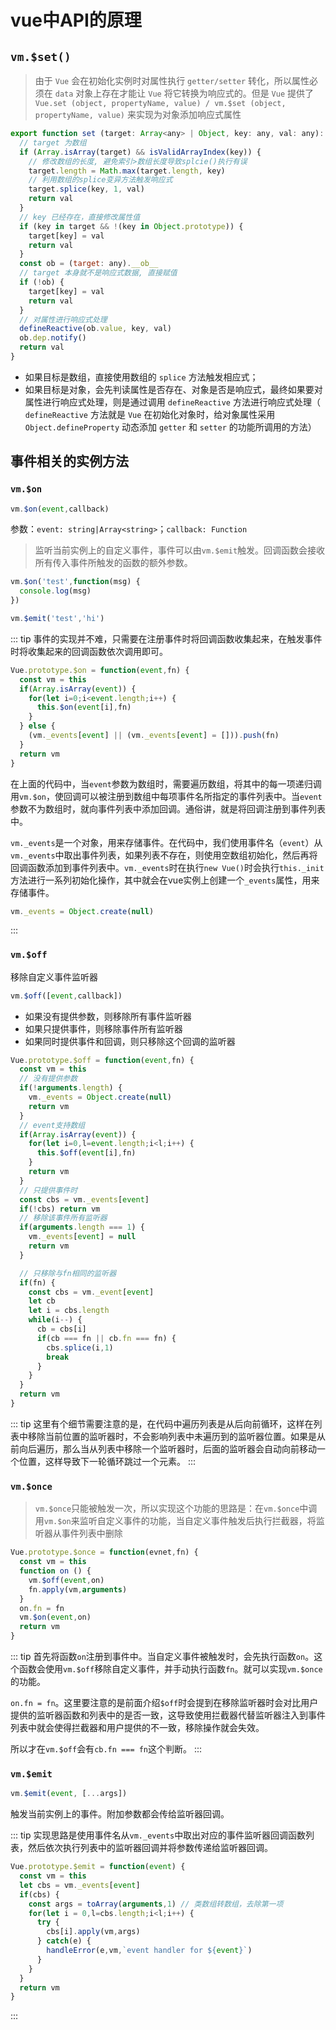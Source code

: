 # vue中API的原理
## `vm.$set()`
> 由于 `Vue` 会在初始化实例时对属性执行 `getter/setter` 转化，所以属性必须在 `data` 对象上存在才能让 `Vue` 将它转换为响应式的。但是 `Vue` 提供了 `Vue.set (object, propertyName, value) / vm.$set (object, propertyName, value)` 来实现为对象添加响应式属性

```js
export function set (target: Array<any> | Object, key: any, val: any): any {
  // target 为数组  
  if (Array.isArray(target) && isValidArrayIndex(key)) {
    // 修改数组的长度, 避免索引>数组长度导致splcie()执行有误
    target.length = Math.max(target.length, key)
    // 利用数组的splice变异方法触发响应式  
    target.splice(key, 1, val)
    return val
  }
  // key 已经存在，直接修改属性值  
  if (key in target && !(key in Object.prototype)) {
    target[key] = val
    return val
  }
  const ob = (target: any).__ob__
  // target 本身就不是响应式数据, 直接赋值
  if (!ob) {
    target[key] = val
    return val
  }
  // 对属性进行响应式处理
  defineReactive(ob.value, key, val)
  ob.dep.notify()
  return val
}
```
- 如果目标是数组，直接使用数组的 `splice` 方法触发相应式；
- 如果目标是对象，会先判读属性是否存在、对象是否是响应式，最终如果要对属性进行响应式处理，则是通过调用 `defineReactive` 方法进行响应式处理（ `defineReactive` 方法就是 `Vue` 在初始化对象时，给对象属性采用 `Object.defineProperty` 动态添加 `getter` 和 `setter` 的功能所调用的方法）

## 事件相关的实例方法
### `vm.$on`
```js
vm.$on(event,callback)
```
参数：`event: string|Array<string>`；`callback: Function`

> 监听当前实例上的自定义事件，事件可以由`vm.$emit`触发。回调函数会接收所有传入事件所触发的函数的额外参数。

```js
vm.$on('test',function(msg) {
  console.log(msg)
})

vm.$emit('test','hi')
```

::: tip
事件的实现并不难，只需要在注册事件时将回调函数收集起来，在触发事件时将收集起来的回调函数依次调用即可。

```js
Vue.prototype.$on = function(event,fn) {
  const vm = this
  if(Array.isArray(event)) {
    for(let i=0;i<event.length;i++) {
      this.$on(event[i],fn)
    }
  } else {
    (vm._events[event] || (vm._events[event] = [])).push(fn)
  }
  return vm
}
```

在上面的代码中，当`event`参数为数组时，需要遍历数组，将其中的每一项递归调用`vm.$on`，使回调可以被注册到数组中每项事件名所指定的事件列表中。当`event`参数不为数组时，就向事件列表中添加回调。通俗讲，就是将回调注册到事件列表中。

`vm._events`是一个对象，用来存储事件。在代码中，我们使用事件名（`event`）从`vm._events`中取出事件列表，如果列表不存在，则使用空数组初始化，然后再将回调函数添加到事件列表中。`vm._events`时在执行`new Vue()`时会执行`this._init`方法进行一系列初始化操作，其中就会在vue实例上创建一个`_events`属性，用来存储事件。

```js
vm._events = Object.create(null)
```
:::

### `vm.$off`
移除自定义事件监听器
```js
vm.$off([event,callback])
```
- 如果没有提供参数，则移除所有事件监听器
- 如果只提供事件，则移除事件所有监听器
- 如果同时提供事件和回调，则只移除这个回调的监听器

```js
Vue.prototype.$off = function(event,fn) {
  const vm = this
  // 没有提供参数
  if(!arguments.length) {
    vm._events = Object.create(null)
    return vm
  }
  // event支持数组
  if(Array.isArray(event)) {
    for(let i=0,l=event.length;i<l;i++) {
      this.$off(event[i],fn)
    }
    return vm
  }
  // 只提供事件时
  const cbs = vm._events[event]
  if(!cbs) return vm
  // 移除该事件所有监听器
  if(arguments.length === 1) {
    vm._events[event] = null
    return vm
  }

  // 只移除与fn相同的监听器
  if(fn) {
    const cbs = vm._event[event]
    let cb 
    let i = cbs.length
    while(i--) {
      cb = cbs[i]
      if(cb === fn || cb.fn === fn) {
        cbs.splice(i,1)
        break
      }
    }
  }
  return vm
}
```

::: tip
这里有个细节需要注意的是，在代码中遍历列表是从后向前循环，这样在列表中移除当前位置的监听器时，不会影响列表中未遍历到的监听器位置。如果是从前向后遍历，那么当从列表中移除一个监听器时，后面的监听器会自动向前移动一个位置，这样导致下一轮循环跳过一个元素。
:::

### `vm.$once`
> `vm.$once`只能被触发一次，所以实现这个功能的思路是：在`vm.$once`中调用`vm.$on`来监听自定义事件的功能，当自定义事件触发后执行拦截器，将监听器从事件列表中删除

```js
Vue.prototype.$once = function(evnet,fn) {
  const vm = this
  function on () {
    vm.$off(event,on)
    fn.apply(vm,arguments)
  }
  on.fn = fn
  vm.$on(event,on)
  return vm
}
```

::: tip
首先将函数`on`注册到事件中。当自定义事件被触发时，会先执行函数`on`。这个函数会使用`vm.$off`移除自定义事件，并手动执行函数`fn`。就可以实现`vm.$once`的功能。

`on.fn = fn`。这里要注意的是前面介绍`$off`时会提到在移除监听器时会对比用户提供的监听器函数和列表中的是否一致，这导致使用拦截器代替监听器注入到事件列表中就会使得拦截器和用户提供的不一致，移除操作就会失效。

所以才在`vm.$off`会有`cb.fn === fn`这个判断。
:::

### `vm.$emit`
```js
vm.$emit(event, [...args])
```
触发当前实例上的事件。附加参数都会传给监听器回调。

::: tip
实现思路是使用事件名从`vm._events`中取出对应的事件监听器回调函数列表，然后依次执行列表中的监听器回调并将参数传递给监听器回调。

```js
Vue.prototype.$emit = function(event) {
  const vm = this
  let cbs = vm._events[event]
  if(cbs) {
    const args = toArray(arguments,1) // 类数组转数组，去除第一项
    for(let i = 0,l=cbs.length;i<l;i++) {
      try {
        cbs[i].apply(vm,args)
      } catch(e) {
        handleError(e,vm,`event handler for ${event}`)
      }
    }
  }
  return vm
}
```
:::